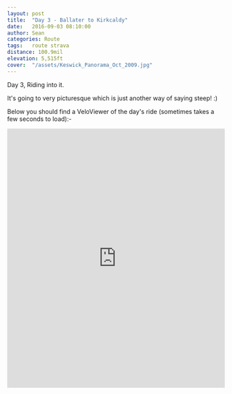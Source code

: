 ```yaml
---
layout: post
title:  "Day 3 - Ballater to Kirkcaldy"
date:   2016-09-03 08:10:00
author: Sean
categories: Route
tags:	route strava
distance: 100.9mil
elevation: 5,515ft
cover:  "/assets/Keswick_Panorama_Oct_2009.jpg"
---
```


Day 3, Riding into it.

It's going to very picturesque which is just another way of saying
steep! :)

Below you should find a VeloViewer of the day's ride (sometimes takes a
few seconds to load):-

<iframe style="width:100%;height:600px;" src="https://veloviewer.com/routes/6952917/embed2" frameborder="0" scrolling="no"></iframe>
